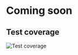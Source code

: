 # Coming soon

## Test coverage

![Test coverage](https://github.com/titusdishon/go-concepts/blob/main/badge.svg)
